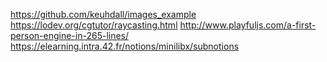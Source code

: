https://github.com/keuhdall/images_example
https://lodev.org/cgtutor/raycasting.html
http://www.playfuljs.com/a-first-person-engine-in-265-lines/
https://elearning.intra.42.fr/notions/minilibx/subnotions
